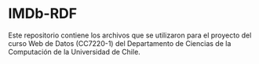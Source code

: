 # IMDb-RDF
Este repositorio contiene los archivos que se utilizaron para el proyecto del curso Web de Datos (CC7220-1) del Departamento de Ciencias de la Computación de la Universidad de Chile.
